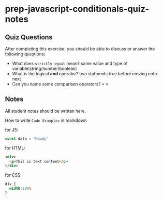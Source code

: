 # prep-javascript-conditionals-quiz-notes


## Quiz Questions

After completing this exercise, you should be able to discuss or answer the following questions:

- What does `strictly equal` mean?
same value and type of variable(string/number/boolean)
- What is the logical **and** operator?
two statments true before moving onto next
- Can you name some comparison operators?
=
<
>

## Notes

All student notes should be written here.


How to write `Code Examples` in markdown

for JS:
```javascript
const data = "Howdy"
```

for HTML:
```html
<div>
  <p>This is text content</p>
</div>
```

for CSS:
```css
div {
  width:100%
}
```

